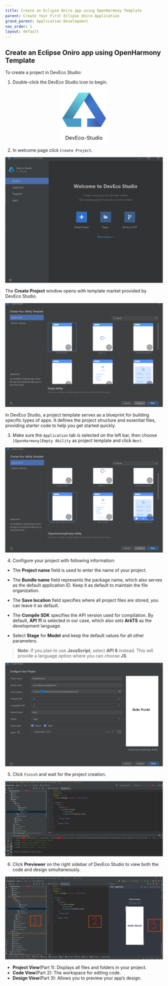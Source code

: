 ```yaml
---
title: Create an Eclipse Oniro app using OpenHarmony Template
parent: Create Your First Eclipse Oniro Application
grand_parent: Application Development
nav_order: 1
layout: default
---
```


## Create an Eclipse Oniro app using OpenHarmony Template 
To create a project in DevEco Studio:

1. Double-click the DevEco Studio icon to begin.
<div style="text-align:center">
    <img src='./images/image1.png' width='30%'>
</div>

2. In welcome page click `Create Project`.
<div style="text-align:center">
    <img src='./images/image2.png'>
</div>

The **Create Project** window opens with template market provided by DevEco Studio.
<div style="text-align:center">
    <img src='./images/image3.png'>
</div>

In DevEco Studio, a project template serves as a blueprint for building specific types of apps. It defines the project structure and essential files, providing starter code to help you get started quickly.

3. Make sure the `Application` tab is selected on the left bar, then choose `[OpenHarmony]Empty Ability` as project template and click `Next`.
<div style="text-align:center">
    <img src='./images/image4.png'>
</div>

4. Configure your project with following information:  

- The **Project name** field is used to enter the name of your project.

- The **Bundle name** field represents the package name, which also serves as the default application ID. Keep it as default to maintain the file organization.

- The **Save location** field specifies where all project files are stored, you can leave it as default.  

- The **Compile SDK** specifies the API version used for compilation. By default, **API 11** is selected in our case, which also sets **ArkTS** as the development language.  

- Select **Stage** for **Model** and keep the default values for all other parameters.

>**Note:**
 If you plan to use **JavaScript**, select **API 8** instead. This will provide a language option where you can choose **JS**.

<div style="text-align:center">
    <img src='./images/image5.png'>
</div>  

5. Click `Finish` and wait for the project creation.

<div style="text-align:center">
    <img src='./images/image6.png'>
</div> 

6. Click **Previewer** on the right sidebar of DevEco Studio to view both the code and design simultaneously.

<div style="text-align:center">
    <img src='./images/image7.png'>
</div> 

- **Project View**(Part 1): Displays all files and folders in your project.  
- **Code View**(Part 2): The workspace for editing code.  
- **Design View**(Part 3): Allows you to preview your app’s design.